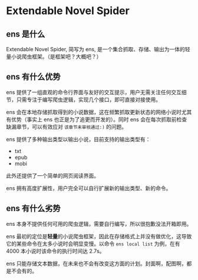 # Extendable Novel Spider
## ens 是什么
Extendable Novel Spider, 简写为 ens, 是一个集合抓取、存储、输出为一体的轻量小说爬虫框架。（是框架吧？大概吧？）

## ens 有什么优势
ens 提供了一组直观的命令行界面与友好的交互提示，用户无需关注任何交互细节，只需专注于编写爬虫逻辑，实现几个接口，即可直接对接使用。

ens 会在本地存储抓取得到的小说数据，这在频繁抓取更新状态的网络小说时尤其有优势（事实上 ens 也正是为了追更而开发的）。同时 ens 会在每次抓取前检查缺漏章节，可以有效应对 `该章节未审核通过:)` 的问题。

ens 提供了多种输出类型以输出小说，目前支持的输出类型有：
- txt
- epub
- mobi

此外还提供了一个简单的网页阅读界面。

ens 拥有高度扩展性，用户完全可以自行扩展新的输出类型、新的命令。

## ens 有什么劣势
ens 本身不提供任何可用的爬虫逻辑，需要自行编写，所以很抱歉没法开箱即用。

ens 最初的定位是**轻量**的小说爬虫框架，因此在存储格式上并没有做优化，这导致它的某些命令在太多小说时会明显变慢。以命令 `ens local list` 为例，在有 4000 本小说时该命令的执行时间达 2.7s。

ens 只能存储文本数据，在未来也不会有改变这方面的计划。封面啊，配图啊，都是不会有的。
